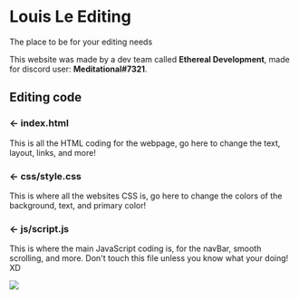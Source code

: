 # Louis Le Editing

The place to be for your editing needs

This website was made by a dev team called **Ethereal Development**, made for discord user: **Meditational#7321**.

## Editing code

### ← index.html

This is all the HTML coding for the webpage, go here to change the text, layout, links, and more!

### ← css/style.css

This is where all the websites CSS is, go here to change the colors of the background, text, and primary color!

### ← js/script.js

This is where the main JavaScript coding is, for the navBar, smooth scrolling, and more. Don't touch this file unless you know what your doing! XD


<img src="https://cdn.glitch.com/64fead86-45cd-464c-acb5-1c94ce2fe2cb%2F15272b5c-a24e-4d0f-97ed-2029c7de37fa.image.png?v=1630861723523">
